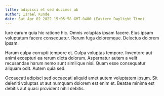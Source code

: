 ```yaml
---
title: adipisci et sed ducimus ab
author: Israel Kunde
date: Sat Apr 02 2022 15:05:58 GMT-0400 (Eastern Daylight Time)
---
```

Iure earum quia hic ratione hic. Omnis voluptas ipsam facere. Eius ipsam voluptatum facere consequatur. Rerum fuga doloremque. Delectus dolorem ipsam.

 Harum culpa corrupti tempore et. Culpa voluptas tempore. Inventore aut animi excepturi ea rerum dicta dolorum. Aspernatur autem a velit recusandae harum nemo sunt similique nisi. Quam esse consequatur aliquam odit. Autem quia sed.

 Occaecati adipisci sed occaecati aliquid amet autem voluptatem ipsum. Sit deleniti voluptas ut aut numquam dolorem est enim et. Beatae minima est debitis aut quasi provident nihil debitis.
